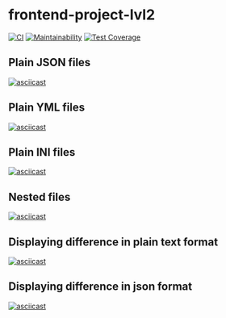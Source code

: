 # frontend-project-lvl2
[![CI](https://github.com/RuslanFahrenheit/frontend-project-lvl2/workflows/CI/badge.svg)](https://github.com/RuslanFahrenheit/frontend-project-lvl2/actions)
[![Maintainability](https://api.codeclimate.com/v1/badges/edf652b329e63d817042/maintainability)](https://codeclimate.com/github/RuslanFahrenheit/frontend-project-lvl2/maintainability)
[![Test Coverage](https://api.codeclimate.com/v1/badges/edf652b329e63d817042/test_coverage)](https://codeclimate.com/github/RuslanFahrenheit/frontend-project-lvl2/test_coverage)

## Plain JSON files
[![asciicast](https://asciinema.org/a/7lSYqTtiq7OEX11ltvh3CRTlJ.svg)](https://asciinema.org/a/7lSYqTtiq7OEX11ltvh3CRTlJ)

## Plain YML files
[![asciicast](https://asciinema.org/a/ox6gTiWblQnhYjlb9ePKSty5b.svg)](https://asciinema.org/a/ox6gTiWblQnhYjlb9ePKSty5b)

## Plain INI files
[![asciicast](https://asciinema.org/a/hu74CKH4npYAMdGrjvDxdndQu.svg)](https://asciinema.org/a/hu74CKH4npYAMdGrjvDxdndQu)

## Nested files
[![asciicast](https://asciinema.org/a/IwbPqWbt1IIEeb58XIzlWCnTI.svg)](https://asciinema.org/a/IwbPqWbt1IIEeb58XIzlWCnTI)

## Displaying difference in plain text format
[![asciicast](https://asciinema.org/a/MciSEWEf2nXdOhfX7VCtwR3Zg.svg)](https://asciinema.org/a/MciSEWEf2nXdOhfX7VCtwR3Zg)

## Displaying difference in json format
[![asciicast](https://asciinema.org/a/RaKiWpNMATyLTB8UPyo4rtbNC.svg)](https://asciinema.org/a/RaKiWpNMATyLTB8UPyo4rtbNC)
